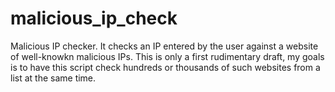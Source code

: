 # malicious_ip_check
Malicious IP checker.
It checks an IP entered by the user against a website of well-knowkn malicious IPs. 
This is only a first rudimentary draft, my goals is to have this script check hundreds or thousands of such websites from a list at the same time.
